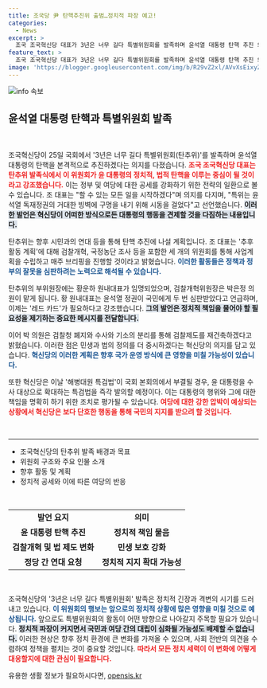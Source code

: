 ```yaml
---
title: 조국당 尹 탄핵추진위 출범…정치적 파장 예고!
categories:
  - News
excerpt: >
  조국 조국혁신당 대표가 3년은 너무 길다 특별위원회를 발족하며 윤석열 대통령 탄핵 추진 의지를 천명했습니다. 이 위원회는 윤 대통령의 독재정권에 대한 강력한 공세를 예고하며, 시민과의 연대를 통한 행동을 다짐했습니다.
feature_text: >
  조국 조국혁신당 대표가 3년은 너무 길다 특별위원회를 발족하며 윤석열 대통령 탄핵 추진 의지를 천명했습니다. 이 위원회는 윤 대통령의 독재정권에 대한 강력한 공세를 예고하며, 시민과의 연대를 통한 행동을 다짐했습니다.
image: 'https://blogger.googleusercontent.com/img/b/R29vZ2xl/AVvXsEixyZcFfHzMRdzZMjFBmAUKJYCLCGyLL1o632UiGVXcaFdKo_bkvkuCioo0uUKlGfBVcT3P84aROyZIXSBEx3Aw5nCQ3pTgDom1WDC4m8eifvWiAmWEEVb4x6G_l8C0QH225ldMjyaFvpxGEBGNO37VmDTDMHGhJPq73UglMfDca1-0aw/s1600/blogspot.png'
---
```


<p><img src="https://blogger.googleusercontent.com/img/b/R29vZ2xl/AVvXsEixyZcFfHzMRdzZMjFBmAUKJYCLCGyLL1o632UiGVXcaFdKo_bkvkuCioo0uUKlGfBVcT3P84aROyZIXSBEx3Aw5nCQ3pTgDom1WDC4m8eifvWiAmWEEVb4x6G_l8C0QH225ldMjyaFvpxGEBGNO37VmDTDMHGhJPq73UglMfDca1-0aw/s1600/blogspot.png" alt="info 속보" /></p>

<h2 data-ke-size="size26">윤석열 대통령 탄핵과 특별위원회 발족</h2>

<p data-ke-size="size16">&nbsp;</p>

<p>조국혁신당이 25일 국회에서 '3년은 너무 길다 특별위원회(탄추위)'를 발족하며 윤석열 대통령의 탄핵을 본격적으로 추진하겠다는 의지를 다졌습니다. <b><span style="color: #ee2323;">조국 조국혁신당 대표는 탄추위 발족식에서 이 위원회가 윤 대통령의 정치적, 법적 탄핵을 이루는 중심이 될 것이라고 강조했습니다.</span></b> 이는 정부 및 여당에 대한 공세를 강화하기 위한 전략의 일환으로 볼 수 있습니다. 조 대표는 "할 수 있는 모든 일을 시작하겠다"며 의지를 다지며, "특위는 윤석열 독재정권의 거대한 빙벽에 구멍을 내기 위해 시동을 걸었다"고 선언했습니다. <b><span style="background-color: #21538527;">이러한 발언은 혁신당이 어떠한 방식으로든 대통령의 행동을 견제할 것을 다짐하는 내용입니다.</span></b> </p>

<p>탄추위는 향후 시민과의 연대 등을 통해 탄핵 추진에 나설 계획입니다. 조 대표는 '추후 활동 계획'에 대해 검찰개혁, 국정농단 조사 등을 포함한 세 개의 위원회를 통해 사업계획을 수립하고 매주 브리핑을 진행할 것이라고 밝혔습니다. <b><span style="color: #1a5490;">이러한 활동들은 정책과 정부의 잘못을 심판하려는 노력으로 해석될 수 있습니다.</span></b> </p>

<p>탄추위의 부위원장에는 황운하 원내대표가 임명되었으며, 검찰개혁위원장은 박은정 의원이 맡게 됩니다. 황 원내대표는 윤석열 정권이 국민에게 두 번 심판받았다고 언급하며, 이제는 '레드 카드'가 필요하다고 강조했습니다. <b><span style="background-color: #21538527;">그의 발언은 정치적 책임을 물어야 할 필요성을 제기하는 중요한 메시지를 전달합니다.</span></b> </p>

<p>이어 박 의원은 검찰청 폐지와 수사와 기소의 분리를 통해 검찰제도를 재건축하겠다고 밝혔습니다. 이러한 점은 민생과 법의 정의를 더 중시하겠다는 혁신당의 의지를 담고 있습니다. <b><span style="color: #1a5490;">혁신당의 이러한 계획은 향후 국가 운영 방식에 큰 영향을 미칠 가능성이 있습니다.</span></b> </p>

<p>또한 혁신당은 이날 '해병대원 특검법'이 국회 본회의에서 부결될 경우, 윤 대통령을 수사 대상으로 확대하는 특검법을 즉각 발의할 예정이다. 이는 대통령의 행위와 그에 대한 책임을 명확히 하기 위한 조치로 평가될 수 있습니다. <b><span style="color: #ee2323;">여당에 대한 강한 압박이 예상되는 상황에서 혁신당은 보다 단호한 행동을 통해 국민의 지지를 받으려 할 것입니다.</span></b></p>

<p data-ke-size="size16">&nbsp;</p> 

<hr>

<ul>
    <li>조국혁신당의 탄추위 발족 배경과 목표</li>
    <li>위원회 구조와 주요 인물 소개</li>
    <li>향후 활동 및 계획</li>
    <li>정치적 공세와 이에 따른 여당의 반응</li>
</ul>

<p data-ke-size="size16">&nbsp;</p> 

<table style="width: 100%; border-collapse: collapse;">
    <tr>
        <td style="text-align: center; height: 17px;"><b>발언 요지</b></td>
        <td style="text-align: center; height: 17px;"><b>의미</b></td>
    </tr>
    <tr>
        <td style="text-align: center; height: 17px;"><b>윤 대통령 탄핵 추진</b></td>
        <td style="text-align: center; height: 17px;"><b>정치적 책임 물음</b></td>
    </tr>
    <tr>
        <td style="text-align: center; height: 17px;"><b>검찰개혁 및 법 제도 변화</b></td>
        <td style="text-align: center; height: 17px;"><b>민생 보호 강화</b></td>
    </tr>
    <tr>
        <td style="text-align: center; height: 17px;"><b>정당 간 연대 요청</b></td>
        <td style="text-align: center; height: 17px;"><b>정치적 지지 확대 가능성</b></td>
    </tr>
</table>

<p data-ke-size="size16">&nbsp;</p> 

<p>조국혁신당의 '3년은 너무 길다 특별위원회' 발족은 정치적 긴장과 격변의 시기를 드러내고 있습니다. <b><span style="color: #1a5490;">이 위원회의 행보는 앞으로의 정치적 상황에 많은 영향을 미칠 것으로 예상됩니다.</span></b> 앞으로도 특별위원회의 활동이 어떤 방향으로 나아갈지 주목할 필요가 있습니다. <b><span style="background-color: #21538527;">정치적 파장이 커지면서 국민과 여당 간의 대립이 심화될 가능성도 배제할 수 없습니다.</span></b> 이러한 현상은 향후 정치 환경에 큰 변화를 가져올 수 있으며, 사회 전반의 의견을 수렴하여 정책을 펼치는 것이 중요할 것입니다. <b><span style="color: #ee2323;">따라서 모든 정치 세력이 이 변화에 어떻게 대응할지에 대한 관심이 필요합니다.</span></b></p>
유용한 생활 정보가 필요하시다면, <a href="https://opensis.kr" rel="dofollow">opensis.kr</a>


